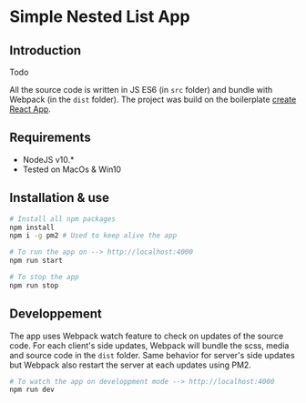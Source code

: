 # Simple Nested List App

## Introduction
Todo

All the source code is written in JS ES6 (in `src` folder) and bundle with Webpack (in the `dist` folder).
The project was build on the boilerplate [create React App](https://github.com/facebook/create-react-app).

## Requirements
- NodeJS v10.* 
- Tested on MacOs & Win10

## Installation & use

```bash
# Install all npm packages
npm install
npm i -g pm2 # Used to keep alive the app

# To run the app on --> http://localhost:4000
npm run start

# To stop the app
npm run stop
```

## Developpement

The app uses Webpack watch feature to check on updates of the source code. 
For each client's side updates, Webpack will bundle the scss, media and source code in the `dist` folder.
Same behavior for server's side updates but Webpack also restart the server at each updates using PM2.

```bash
# To watch the app on developpment mode --> http://localhost:4000
npm run dev
```
